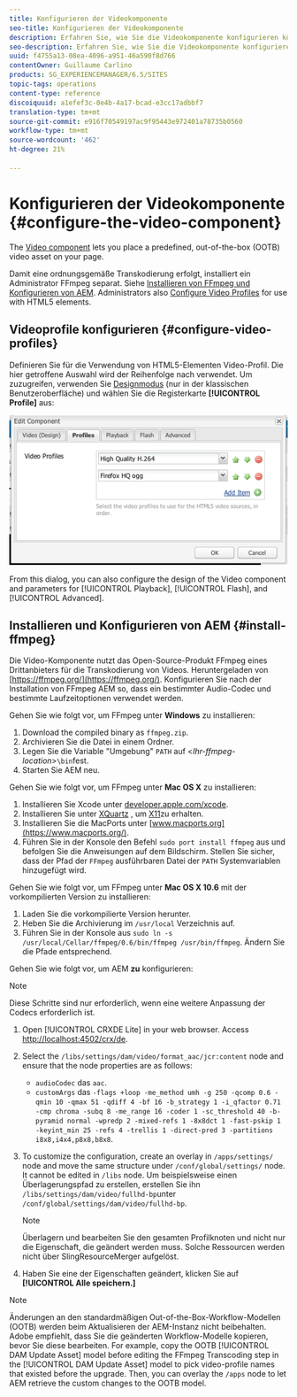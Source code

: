 ```yaml
---
title: Konfigurieren der Videokomponente
seo-title: Konfigurieren der Videokomponente
description: Erfahren Sie, wie Sie die Videokomponente konfigurieren können.
seo-description: Erfahren Sie, wie Sie die Videokomponente konfigurieren können.
uuid: f4755a13-08ea-4096-a951-46a590f8d766
contentOwner: Guillaume Carlino
products: SG_EXPERIENCEMANAGER/6.5/SITES
topic-tags: operations
content-type: reference
discoiquuid: a1efef3c-0e4b-4a17-bcad-e3cc17adbbf7
translation-type: tm+mt
source-git-commit: e916f70549197ac9f95443e972401a78735b0560
workflow-type: tm+mt
source-wordcount: '462'
ht-degree: 21%

---
```



# Konfigurieren der Videokomponente {#configure-the-video-component}

The [Video component](/help/sites-authoring/default-components-foundation.md#video) lets you place a predefined, out-of-the-box (OOTB) video asset on your page.

Damit eine ordnungsgemäße Transkodierung erfolgt, installiert ein Administrator FFmpeg separat. Siehe [Installieren von FFmpeg und Konfigurieren von AEM](#install-ffmpeg). Administrators also [Configure Video Profiles](#configure-video-profiles) for use with HTML5 elements.

## Videoprofile konfigurieren {#configure-video-profiles}

Definieren Sie für die Verwendung von HTML5-Elementen Video-Profil. Die hier getroffene Auswahl wird der Reihenfolge nach verwendet. Um zuzugreifen, verwenden Sie [Designmodus](/help/sites-authoring/default-components-designmode.md) (nur in der klassischen Benutzeroberfläche) und wählen Sie die Registerkarte **[!UICONTROL Profile]** aus:

![chlimage_1-317](assets/chlimage_1-317.png)

From this dialog, you can also configure the design of the Video component and parameters for [!UICONTROL Playback], [!UICONTROL Flash], and [!UICONTROL Advanced].

## Installieren und Konfigurieren von AEM {#install-ffmpeg}

Die Video-Komponente nutzt das Open-Source-Produkt FFmpeg eines Drittanbieters für die Transkodierung von Videos. Heruntergeladen von [https://ffmpeg.org/](https://ffmpeg.org/). Konfigurieren Sie nach der Installation von FFmpeg AEM so, dass ein bestimmter Audio-Codec und bestimmte Laufzeitoptionen verwendet werden.

Gehen Sie wie folgt vor, um FFmpeg unter **Windows** zu installieren:

1. Download the compiled binary as `ffmpeg.zip`.
1. Archivieren Sie die Datei in einem Ordner.
1. Legen Sie die Variable &quot;Umgebung&quot; `PATH` auf &lt;*Ihr-ffmpeg-location*>`\bin`fest.
1. Starten Sie AEM neu.

Gehen Sie wie folgt vor, um FFmpeg unter **Mac OS X** zu installieren:

1. Installieren Sie Xcode unter [developer.apple.com/xcode](hhttps://developer.apple.com/xcode/).
1. Installieren Sie unter [XQuartz](https://www.xquartz.org) , um [X11](https://support.apple.com/de-de/HT201341)zu erhalten.
1. Installieren Sie die MacPorts unter [www.macports.org](https://www.macports.org/).
1. Führen Sie in der Konsole den Befehl `sudo port install ffmpeg` aus und befolgen Sie die Anweisungen auf dem Bildschirm. Stellen Sie sicher, dass der Pfad der `FFmpeg` ausführbaren Datei der `PATH` Systemvariablen hinzugefügt wird.

Gehen Sie wie folgt vor, um FFmpeg unter **Mac OS X 10.6** mit der vorkompilierten Version zu installieren:

1. Laden Sie die vorkompilierte Version herunter.
1. Heben Sie die Archivierung im `/usr/local` Verzeichnis auf.
1. Führen Sie in der Konsole aus `sudo ln -s /usr/local/Cellar/ffmpeg/0.6/bin/ffmpeg /usr/bin/ffmpeg`. Ändern Sie die Pfade entsprechend.

Gehen Sie wie folgt vor, um AEM **zu** konfigurieren:

>[!NOTE]
>
>Diese Schritte sind nur erforderlich, wenn eine weitere Anpassung der Codecs erforderlich ist.

1. Open [!UICONTROL CRXDE Lite] in your web browser. Access [http://localhost:4502/crx/de](http://localhost:4502/crx/de).
2. Select the `/libs/settings/dam/video/format_aac/jcr:content` node and ensure that the node properties are as follows:

   * `audioCodec` das `aac`.
   * `customArgs` das `-flags +loop -me_method umh -g 250 -qcomp 0.6 -qmin 10 -qmax 51 -qdiff 4 -bf 16 -b_strategy 1 -i_qfactor 0.71 -cmp chroma -subq 8 -me_range 16 -coder 1 -sc_threshold 40 -b-pyramid normal -wpredp 2 -mixed-refs 1 -8x8dct 1 -fast-pskip 1 -keyint_min 25 -refs 4 -trellis 1 -direct-pred 3 -partitions i8x8,i4x4,p8x8,b8x8`.

3. To customize the configuration, create an overlay in `/apps/settings/` node and move the same structure under `/conf/global/settings/` node. It cannot be edited in `/libs` node. Um beispielsweise einen Überlagerungspfad zu erstellen, erstellen Sie ihn `/libs/settings/dam/video/fullhd-bp`unter `/conf/global/settings/dam/video/fullhd-bp`.

   >[!NOTE]
   >
   >Überlagern und bearbeiten Sie den gesamten Profilknoten und nicht nur die Eigenschaft, die geändert werden muss. Solche Ressourcen werden nicht über SlingResourceMerger aufgelöst.

4. Haben Sie eine der Eigenschaften geändert, klicken Sie auf **[!UICONTROL Alle speichern.]**

>[!NOTE]
>
>Änderungen an den standardmäßigen Out-of-the-Box-Workflow-Modellen (OOTB) werden beim Aktualisieren der AEM-Instanz nicht beibehalten. Adobe empfiehlt, dass Sie die geänderten Workflow-Modelle kopieren, bevor Sie diese bearbeiten. For example, copy the OOTB [!UICONTROL DAM Update Asset] model before editing the FFmpeg Transcoding step in the [!UICONTROL DAM Update Asset] model to pick video-profile names that existed before the upgrade. Then, you can overlay the `/apps` node to let AEM retrieve the custom changes to the OOTB model.
